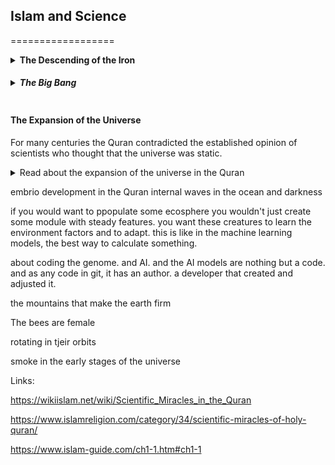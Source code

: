 

## Islam and Science
==================
<style>
  code {
    white-space : pre-wrap !important;
    word-break: break-word;
  }
</style>

<details>
<summary><b>The Descending of the Iron </b></summary>

	"And We also sent down iron in which there lies great force and which has many uses for mankind…"
	(Quran 57:25)

</details>

<details>
<summary><h5 style="display:inline-block">The Big Bang</h5s></summary>

100 years ago, the world’s best scientific minds thought that the universe had always existed. Since it always existed, it didn’t need a Creator.

Einstein changed all that.

His ‘field equations’ suggested that the universe was expanding like a balloon. The mathematician and Belgian Priest, George Lemaître, realised that this expansion had to have started from somewhere. It must have come from an initial, dense point. This idea became known as the Big Bang. Today, it is the basis for understanding the origin of the universe.

What few people know however is that the Holy Quran described the Big Bang perfectly, 1400 years earlier.

	اَوَ لَمۡ یَرَ الَّذِیۡنَ کَفَرُوۡۤا اَنَّ السَّمٰوٰتِ وَ الۡاَرۡضَ کَانَتَا رَتۡقًا فَفَتَقۡنٰہُمَا ؕ وَ جَعَلۡنَا مِنَ الۡمَآءِ کُلَّ شَیۡءٍ حَیٍّ ؕ اَفَلَا یُؤۡمِنُوۡنَ	
	"Do not the disbelievers see that the heavens and the earth were a closed-up mass (ratqan), then We opened them out? And We made from water every living thing. Will they not then believe?" 
	Holy Quran, 21:31

The arabic word ratqan means a closed-up mass. It also means darkness. A dark, closed-up mass is a perfect description of what we know the universe looked like in its earliest moments. The heavens and the Earth were indeed opened out from this mass to produce the universe we see today.

The verse further says that water is the basis of life. This is now an accepted scientific fact. When NASA look for planets that can bear life, they look for water.
</details>


#### The Expansion of the Universe

For many centuries the Quran contradicted the established opinion of scientists who thought that the universe was static. 

<details>

<summary> Read about the expansion of the universe in the Quran </summary>

Einstein’s equations tell us that the universe is expanding. This discovery surprised everyone.

For decades thereafter, scientists thought the universe exploded out of the Big Bang, and has been slowing down ever since. But they were wrong. The universe’s expansion has recently been speeding up. This mysterious re-expansion is driven by what we call dark energy. About 5 billion years ago, this mysterious anti-gravity began pushing the universe outwards once more.

The Holy Quran describes this perfectly:

	وَالسَّمَاءَ بَنَيْنَاهَا بِأَيْدٍ وَإِنَّا لَمُوسِعُونَ>
	 "And We have built the heaven with might and We continue to expand it indeed."
	 Holy Quran 51:48

This astonishing verse does not just tell us that the universe has expanded. The arabic ‘la-mūsiʿūna’ tells us that the universe is continuing to expand.

Such a statement is a sure sign of the Prophet Muhammad’s truth, peace be upon him.

To read more about Big Bang cosmology in the Quran, see this in-depth article.
</details>


embrio development in the Quran
internal waves in the ocean and darkness

if you would want to ppopulate some ecosphere you wouldn't just create some module with steady features. you want these creatures to learn the environment factors and to adapt. this is like in the machine learning models, the best way to calculate something.

about coding the genome. and AI.
and the AI models are nothing but a code. and as any code in git, it has an author. a developer that created and adjusted it.

the mountains that make the earth firm

The bees are female


rotating in tjeir orbits

smoke in the early stages of the universe


Links:

https://wikiislam.net/wiki/Scientific_Miracles_in_the_Quran

https://www.islamreligion.com/category/34/scientific-miracles-of-holy-quran/

https://www.islam-guide.com/ch1-1.htm#ch1-1


